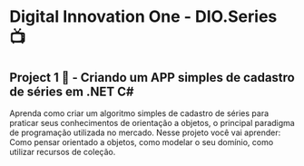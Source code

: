 # Digital Innovation One - DIO.Series :tv:
## Project 1 :vhs: - Criando um APP simples de cadastro de séries em .NET C#

Aprenda como criar um algoritmo simples de cadastro de séries para praticar seus conhecimentos de orientação a objetos, o principal paradigma de programação utilizada no mercado. Nesse projeto você vai aprender: Como pensar orientado a objetos, como modelar o seu domínio, como utilizar recursos de coleção.

